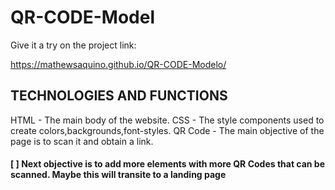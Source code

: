 # QR-CODE-Model 

Give it a try on the project link:

 https://mathewsaquino.github.io/QR-CODE-Modelo/
 
 ## TECHNOLOGIES AND FUNCTIONS
HTML - The main body of the website.
CSS - The style components used to create colors,backgrounds,font-styles.
QR Code - The main objective of the page is to scan it and obtain a link.

#### [ ] Next objective is to add more elements with more QR Codes that can be scanned. Maybe this will transite to a landing page
